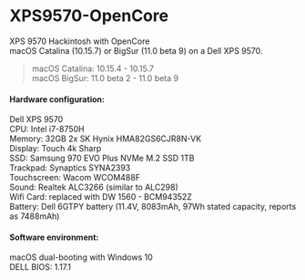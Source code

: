 <h1 class="code-line" data-line-start=0 data-line-end=1 ><a id="XPS9570OpenCore_0"></a>XPS9570-OpenCore</h1>
<p class="has-line-data" data-line-start="1" data-line-end="3">XPS 9570 Hackintosh with OpenCore<br>
macOS Catalina (10.15.7) or BigSur (11.0 beta 9) on a Dell XPS 9570.</p>
<blockquote>
<p class="has-line-data" data-line-start="4" data-line-end="6">macOS Catalina: 10.15.4 - 10.15.7<br>
macOS BigSur: 11.0 beta 2 - 11.0 beta 9</p>
</blockquote>
<h4 class="code-line" data-line-start=7 data-line-end=8 ><a id="Hardware_configuration_7"></a>Hardware configuration:</h4>
<p class="has-line-data" data-line-start="8" data-line-end="18">Dell XPS 9570<br>
CPU: Intel i7-8750H<br>
Memory: 32GB 2x SK Hynix HMA82GS6CJR8N-VK<br>
Display: Touch 4k Sharp<br>
SSD: Samsung 970 EVO Plus NVMe M.2 SSD 1TB<br>
Trackpad: Synaptics SYNA2393<br>
Touchscreen: Wacom WCOM488F<br>
Sound: Realtek ALC3266 (similar to ALC298)<br>
Wifi Card: replaced with DW 1560 - BCM94352Z<br>
Battery: Dell 6GTPY battery (11.4V, 8083mAh, 97Wh stated capacity, reports as 7488mAh)</p>
<h4 class="code-line" data-line-start=18 data-line-end=19 ><a id="Software_environment_18"></a>Software environment:</h4>
<p class="has-line-data" data-line-start="19" data-line-end="21">macOS dual-booting with Windows 10<br>
DELL BIOS: 1.17.1</p>
